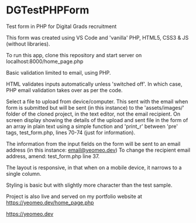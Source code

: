 # DGTestPHPForm

Test form in PHP for Digital Grads recruitment

This form was created using VS Code and 'vanilla' PHP, HTML5, CSS3 & JS (without libraries).

To run this app, clone this repository and start server on localhost:8000/home_page.php

Basic validation limited to email, using PHP. 

HTML validates inputs automatically unless 'switched off'. In which case, PHP email validation takes over as per the code.

Select a file to upload from device/computer. This sent with the email when form is submitted but will be sent (in this instance) 
to the 'assets/images/' folder of the cloned project, in the text editor, not the email recipient. On screen display showing the 
details of the upload and sent file in the form of an array in plain text using a simple function and 'print_r' between 'pre' tags, 
test_form.php, lines 70-74 (just for information).

The information from the input fields on the form will be sent to an email address (in this instance: email@yeomeo.dev)
To change the recipient email address, amend: test_form.php line 37.

The layout is responsive, in that when on a mobile device, it narrows to a single column.

Styling is basic but with slightly more character than the test sample.

Project is also live and served on my portfolio website at https://yeomeo.dev/home_page.php 




https://yeomeo.dev 



